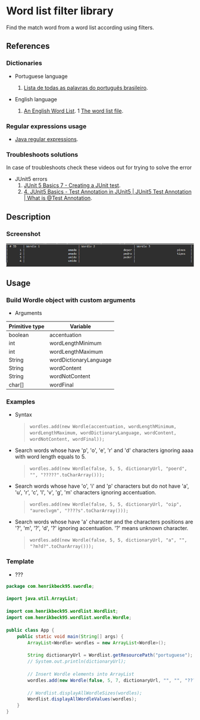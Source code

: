 # Word list filter library

Find the match word from a word list according using filters.

## References

### Dictionaries

- Portuguese language
	1. [Lista de todas as palavras do português brasileiro](https://www.ime.usp.br/~pf/dicios/br-utf8.txt).

- English language
	1. [An English Word List](https://www-personal.umich.edu/~jlawler/wordlist.html).
	1  [The word list file](https://www-personal.umich.edu/~jlawler/wordlist).

### Regular expressions usage

- [Java regular expressions](https://www.vogella.com/tutorials/JavaRegularExpressions/article.html).

### Troubleshoots solutions

In case of troubleshoots check these videos out for trying to solve the error

- JUnit5 errors
	1. [JUnit 5 Basics 7 - Creating a JUnit test](https://www.youtube.com/watch?v=EROuIf2Ac_I&list=PLqq-6Pq4lTTa4ad5JISViSb2FVG8Vwa4o&index=7).
	1. [4. JUnit5 Basics - Test Annotation in JUnit5 | JUnit5 Test Annotation | What is @Test Annotation](https://www.youtube.com/watch?v=zK6bVOhrxrc).

## Description

### Screenshot

![Example 3](./docs/screenshot/usage_example_3.png)

<!--
## Installation setup

???
-->

## Usage

### Build Wordle object with custom arguments

- Arguments

|Primitive type	|Variable
|---			|---
|boolean		|accentuation
|int			|wordLengthMinimum
|int			|wordLengthMaximum
|String			|wordDictionaryLanguage
|String			|wordContent
|String			|wordNotContent
|char[]			|wordFinal

### Examples

- Syntax
	> `wordles.add(new Wordle(accentuation, wordLengthMinimum, wordLengthMaximum, wordDictionaryLanguage, wordContent, wordNotContent, wordFinal));`

- Search words whose have 'p', 'o', 'e', 'r' and 'd' characters ignoring aaaa with word length equals to 5.
	> `wordles.add(new Wordle(false, 5, 5, dictionaryUrl, "poerd", "", "?????".toCharArray()));`

- Search words whose have 'o', 'i' and 'p' characters but do not have 'a', 'u', 'r', 'c', 'l', 'v', 'g', 'm' characters ignoring accentuation.
	> `wordles.add(new Wordle(false, 5, 5, dictionaryUrl, "oip", "aureclvgm", "????s".toCharArray()));`

- Search words whose have 'a' character and the characters positions are  '?', 'm', '?', 'd', '?' ignoring accentuation. '?' means unknown character.
	> `wordles.add(new Wordle(false, 5, 5, dictionaryUrl, "a", "", "?m?d?".toCharArray()));`

### Template

- ???

```java
package com.henrikbeck95.swordle;

import java.util.ArrayList;

import com.henrikbeck95.wordlist.Wordlist;
import com.henrikbeck95.wordlist.wordle.Wordle;

public class App {
	public static void main(String[] args) {
		ArrayList<Wordle> wordles = new ArrayList<Wordle>();
		
		String dictionaryUrl = Wordlist.getResourcePath("portuguese");
		// System.out.println(dictionaryUrl);

		// Insert Wordle elements into ArrayList
		wordles.add(new Wordle(false, 5, 7, dictionaryUrl, "", "", "?????".toCharArray()));
		
		// Wordlist.displayAllWordleSizes(wordles);
		Wordlist.displayAllWordleValues(wordles);
	}
}
```